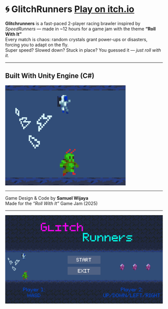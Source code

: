 # 🌀 GlitchRunners [Play on itch.io](https://gygabyte.itch.io/glitchrunners)

**Glitchrunners** is a fast-paced 2-player racing brawler inspired by *SpeedRunners* — made in ~12 hours for a game jam with the theme **“Roll With It”**  
Every match is chaos: random crystals grant power-ups or disasters, forcing you to adapt on the fly.  
Super speed? Slowed down? Stuck in place? You guessed it — *just roll with it.*

---

## Built With **Unity Engine (C#)**
![Gameplay Screenshot](Screenshot1.png)
  
---


Game Design & Code by **Samuel Wijaya**  
Made for the *“Roll With It”* Game Jam (2025)

---


![Gameplay Screenshot](Screenshot2.png)
